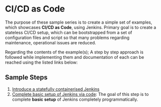 # CI/CD as Code
The purpose of these sample series is to create a simple set of examples,  which showcases **CI/CD as Code**, using Jenkins. Primary goal is to create a stateless CI/CD setup, which can be bootstrapped from a set of configuration files and script so that many problems regarding maintenance, operational issues are reduced. 

Regarding the contents of the example(s); A step by step approach is followed while implementing them and documentation of each can be reached using the listed links below:

## Sample Steps
1. [Introduce a statefully containerised Jenkins](docs/1_dockerised_jenkins.md)
2. [Complete basic setup of Jenkins via code](docs/2_jenkins_basic_setup.md): The goal of this step is to complete **basic setup** of Jenkins completely programmatically. 
